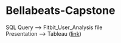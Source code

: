 # Bellabeats-Capstone
SQL Query --> Fitbit_User_Analysis file <br>
Presentation --> Tableau ([link](https://public.tableau.com/app/profile/taneisha.roberson/viz/BellabeatsCapstone/BellabeatPresentation))
